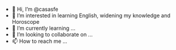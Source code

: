 - 👋 Hi, I’m @casasfe
- 👀 I’m interested in learning English, widening my knowledge and Horoscope
- 🌱 I’m currently learning ...
- 💞️ I’m looking to collaborate on ...
- 📫 How to reach me ...

<!---
casasfe/casasfe is a ✨ special ✨ repository because its `README.md` (this file) appears on your GitHub profile.
You can click the Preview link to take a look at your changes.
--->
